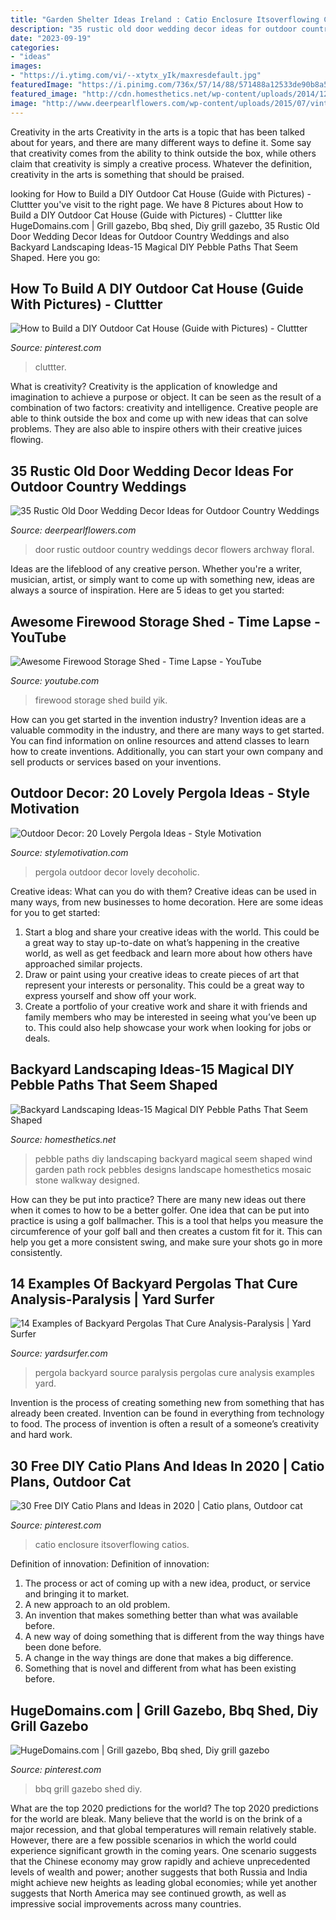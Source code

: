 ```yaml
---
title: "Garden Shelter Ideas Ireland : Catio Enclosure Itsoverflowing Catios"
description: "35 rustic old door wedding decor ideas for outdoor country weddings"
date: "2023-09-19"
categories:
- "ideas"
images:
- "https://i.ytimg.com/vi/--xtytx_yIk/maxresdefault.jpg"
featuredImage: "https://i.pinimg.com/736x/57/14/88/571488a12533de90b8a509c36447bf4a.jpg"
featured_image: "http://cdn.homesthetics.net/wp-content/uploads/2014/12/Backyard-Landscaping-Ideas-15-Magical-DIY-Pebble-Paths-That-Seem-Shaped-by-The-Wind-homesthetics-6.jpg"
image: "http://www.deerpearlflowers.com/wp-content/uploads/2015/07/vintage-door-floral-archway.jpg"
---
```



Creativity in the arts
Creativity in the arts is a topic that has been talked about for years, and there are many different ways to define it. Some say that creativity comes from the ability to think outside the box, while others claim that creativity is simply a creative process. Whatever the definition, creativity in the arts is something that should be praised.

	

		
looking for How to Build a DIY Outdoor Cat House (Guide with Pictures) - Cluttter you've visit to the right page. We have 8 Pictures about How to Build a DIY Outdoor Cat House (Guide with Pictures) - Cluttter like HugeDomains.com | Grill gazebo, Bbq shed, Diy grill gazebo, 35 Rustic Old Door Wedding Decor Ideas for Outdoor Country Weddings and also Backyard Landscaping Ideas-15 Magical DIY Pebble Paths That Seem Shaped. Here you go:
		
    
## How To Build A DIY Outdoor Cat House (Guide With Pictures) - Cluttter

<img loading=lazy src="https://i.pinimg.com/736x/6d/8d/e6/6d8de68a1f4588d18de14966d9643821.jpg" onerror="this.onerror=null;this.src='https://tse4.mm.bing.net/th?id=OIP.xftdIFN0BX_RMPiNyBtoWwHaE8&amp;pid=15.1';" alt="How to Build a DIY Outdoor Cat House (Guide with Pictures) - Cluttter">

_Source: pinterest.com_

>cluttter. 

	

What is creativity?
Creativity is the application of knowledge and imagination to achieve a purpose or object. It can be seen as the result of a combination of two factors: creativity and intelligence. Creative people are able to think outside the box and come up with new ideas that can solve problems. They are also able to inspire others with their creative juices flowing.

    
## 35 Rustic Old Door Wedding Decor Ideas For Outdoor Country Weddings

<img loading=lazy src="http://www.deerpearlflowers.com/wp-content/uploads/2015/07/vintage-door-floral-archway.jpg" onerror="this.onerror=null;this.src='https://tse3.mm.bing.net/th?id=OIP.SuE6ehHs0td2lkXHq5ovOAHaJr&amp;pid=15.1';" alt="35 Rustic Old Door Wedding Decor Ideas for Outdoor Country Weddings">

_Source: deerpearlflowers.com_

>door rustic outdoor country weddings decor flowers archway floral. 

	

Ideas are the lifeblood of any creative person. Whether you're a writer, musician, artist, or simply want to come up with something new, ideas are always a source of inspiration. Here are 5 ideas to get you started: 

    
## Awesome Firewood Storage Shed - Time Lapse - YouTube

<img loading=lazy src="https://i.ytimg.com/vi/--xtytx_yIk/maxresdefault.jpg" onerror="this.onerror=null;this.src='https://tse1.mm.bing.net/th?id=OIP.jYtHil_-NO4f7QkneAhWFAHaEK&amp;pid=15.1';" alt="Awesome Firewood Storage Shed - Time Lapse - YouTube">

_Source: youtube.com_

>firewood storage shed build yik. 

	

How can you get started in the invention industry?
Invention ideas are a valuable commodity in the industry, and there are many ways to get started. You can find information on online resources and attend classes to learn how to create inventions. Additionally, you can start your own company and sell products or services based on your inventions.

    
## Outdoor Decor: 20 Lovely Pergola Ideas - Style Motivation

<img loading=lazy src="https://homebnc.com/homeimg/2017/03/04-pergola-ideas-homebnc.jpg" onerror="this.onerror=null;this.src='https://tse3.mm.bing.net/th?id=OIP.FP_sLAWpZkJ-mzm6Ilc0JwHaJ4&amp;pid=15.1';" alt="Outdoor Decor: 20 Lovely Pergola Ideas - Style Motivation">

_Source: stylemotivation.com_

>pergola outdoor decor lovely decoholic. 

	

Creative ideas: What can you do with them?
Creative ideas can be used in many ways, from new businesses to home decoration. Here are some ideas for you to get started: 
1. Start a blog and share your creative ideas with the world. This could be a great way to stay up-to-date on what’s happening in the creative world, as well as get feedback and learn more about how others have approached similar projects. 
2. Draw or paint using your creative ideas to create pieces of art that represent your interests or personality. This could be a great way to express yourself and show off your work. 
3. Create a portfolio of your creative work and share it with friends and family members who may be interested in seeing what you’ve been up to. This could also help showcase your work when looking for jobs or deals. 

    
## Backyard Landscaping Ideas-15 Magical DIY Pebble Paths That Seem Shaped

<img loading=lazy src="http://cdn.homesthetics.net/wp-content/uploads/2014/12/Backyard-Landscaping-Ideas-15-Magical-DIY-Pebble-Paths-That-Seem-Shaped-by-The-Wind-homesthetics-6.jpg" onerror="this.onerror=null;this.src='https://tse4.mm.bing.net/th?id=OIP.LwTVokB8nC36K4Zn1Uy_KgHaJ4&amp;pid=15.1';" alt="Backyard Landscaping Ideas-15 Magical DIY Pebble Paths That Seem Shaped">

_Source: homesthetics.net_

>pebble paths diy landscaping backyard magical seem shaped wind garden path rock pebbles designs landscape homesthetics mosaic stone walkway designed. 

	

How can they be put into practice?
There are many new ideas out there when it comes to how to be a better golfer. One idea that can be put into practice is using a golf ballmacher. This is a tool that helps you measure the circumference of your golf ball and then creates a custom fit for it. This can help you get a more consistent swing, and make sure your shots go in more consistently.

    
## 14 Examples Of Backyard Pergolas That Cure Analysis-Paralysis | Yard Surfer

<img loading=lazy src="https://yardsurfer.com/wp-content/uploads/2016/12/pergola-ideas-6.jpg" onerror="this.onerror=null;this.src='https://tse4.mm.bing.net/th?id=OIP.bYccPzEnJhNOmOKg3OI7dgHaLH&amp;pid=15.1';" alt="14 Examples of Backyard Pergolas That Cure Analysis-Paralysis | Yard Surfer">

_Source: yardsurfer.com_

>pergola backyard source paralysis pergolas cure analysis examples yard. 

	

Invention is the process of creating something new from something that has already been created. Invention can be found in everything from technology to food. The process of invention is often a result of a someone’s creativity and hard work.

    
## 30 Free DIY Catio Plans And Ideas In 2020 | Catio Plans, Outdoor Cat

<img loading=lazy src="https://i.pinimg.com/736x/80/56/a0/8056a0cda5d188eeb995b0ec48da2002.jpg" onerror="this.onerror=null;this.src='https://tse1.mm.bing.net/th?id=OIP.PZ-qHafTj0wuc-1YHSpUUgHaNw&amp;pid=15.1';" alt="30 Free DIY Catio Plans and Ideas in 2020 | Catio plans, Outdoor cat">

_Source: pinterest.com_

>catio enclosure itsoverflowing catios. 

	

Definition of innovation:
Definition of innovation: 
1. The process or act of coming up with a new idea, product, or service and bringing it to market.
2. A new approach to an old problem. 
3. An invention that makes something better than what was available before.
4. A new way of doing something that is different from the way things have been done before.
5. A change in the way things are done that makes a big difference. 
6. Something that is novel and different from what has been existing before. 

    
## HugeDomains.com | Grill Gazebo, Bbq Shed, Diy Grill Gazebo

<img loading=lazy src="https://i.pinimg.com/736x/57/14/88/571488a12533de90b8a509c36447bf4a.jpg" onerror="this.onerror=null;this.src='https://tse3.mm.bing.net/th?id=OIP.Gp4dbitjtnpW3z8UTDmMDQHaJ3&amp;pid=15.1';" alt="HugeDomains.com | Grill gazebo, Bbq shed, Diy grill gazebo">

_Source: pinterest.com_

>bbq grill gazebo shed diy. 

	

What are the top 2020 predictions for the world?
The top 2020 predictions for the world are bleak. Many believe that the world is on the brink of a major recession, and that global temperatures will remain relatively stable. However, there are a few possible scenarios in which the world could experience significant growth in the coming years. One scenario suggests that the Chinese economy may grow rapidly and achieve unprecedented levels of wealth and power; another suggests that both Russia and India might achieve new heights as leading global economies; while yet another suggests that North America may see continued growth, as well as impressive social improvements across many countries.

